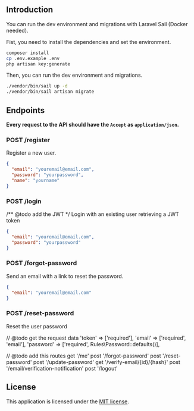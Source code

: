 ## Introduction

You can run the dev environment and migrations with Laravel Sail (Docker needed).

Fist, you need to install the dependencies and set the environment.

```bash
composer install
cp .env.example .env
php artisan key:generate
```

Then, you can run the dev environment and migrations.

```bash
./vendor/bin/sail up -d
./vendor/bin/sail artisan migrate
```

## Endpoints

**Every request to the API should have the `Accept` as `application/json`.**

### POST /register

Register a new user.

```json
{
  "email": "youremail@email.com",
  "password": "yourpassword",
  "name": "yourname"
}
```

### POST /login

/** @todo add the JWT */
Login with an existing user retrieving a JWT token

```json
{
  "email": "youremail@email.com",
  "password": "yourpassword"
}
```

### POST /forgot-password

Send an email with a link to reset the password.

```json
{
  "email": "youremail@email.com"
}
```

### POST /reset-password

Reset the user password

// @todo get the request data
'token' => ['required'],
'email' => ['required', 'email'],
'password' => ['required', Rules\Password::defaults()],


// @todo add this routes
get '/me'
post '/forgot-password'
post '/reset-password'
post '/update-password'
get '/verify-email/{id}/{hash}'
post '/email/verification-notification'
post '/logout'


## License

This application is licensed under the [MIT license](https://opensource.org/licenses/MIT).
